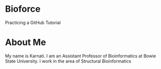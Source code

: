 # Bioforce
Practicing a GitHub Tutorial
# About Me
My name is Karnati. I am an Assistant Professor of Bioinformatics at Bowie State University. I work in the area of Structural Bioinformatics 
